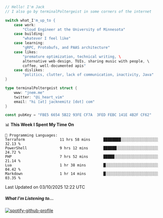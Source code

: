 ```go
// Hello! I'm Jack
// I also go by terminalPoltergeist in some corners of the internet

switch what_I'm_up_to {
    case work:
        "Cloud Engineer at the University of Minnesota"
    case building:
        "whatever I feel like"
    case learning:
        "gRPC, Protobufs, and PAAS architecture"
    case likes:
        "premature optimization, technical writing, \
        alternative web-design, TUIs, sharing music with people, \
        coffee, well-documented apis"
    case dislikes:
        "politics, clutter, lack of communication, inactivity, Java"
}

type terminalPoltergeist struct {
    www: "jnem.me"
    twitter: "@i_heart_vim"
    email: "hi [at] jacknemitz [dot] com"
}

const pubKey = "FBE5 6654 5B22 93FE CF7A  3FED FEBC 141E 4B2F CF62"
```

<!--START_SECTION:waka-->
📊 **This Week I Spent My Time On** 

```text
💬 Programming Languages: 
Terraform                11 hrs 58 mins      ████████░░░░░░░░░░░░░░░░░   32.13 % 
PowerShell               9 hrs 12 mins       ██████░░░░░░░░░░░░░░░░░░░   24.72 % 
PHP                      7 hrs 52 mins       █████░░░░░░░░░░░░░░░░░░░░   21.14 % 
Lua                      1 hr 38 mins        █░░░░░░░░░░░░░░░░░░░░░░░░   04.42 % 
Markdown                 1 hr 14 mins        █░░░░░░░░░░░░░░░░░░░░░░░░   03.35 % 
```


 Last Updated on 03/10/2025 12:22 UTC
<!--END_SECTION:waka-->

##### What I'm Listening to...

[![spotify-github-profile](https://jnem.me/listening-item?maxAge=2592000)](https://jnem.me/listening)
